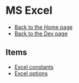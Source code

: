 # MS Excel

- [Back to the Home page](../../README.md)
- [Back to the Dev page](../README.md)

## Items
- [Excel constants](Excel%20constants.md)
- [Excel options](Excel%20options.md)
